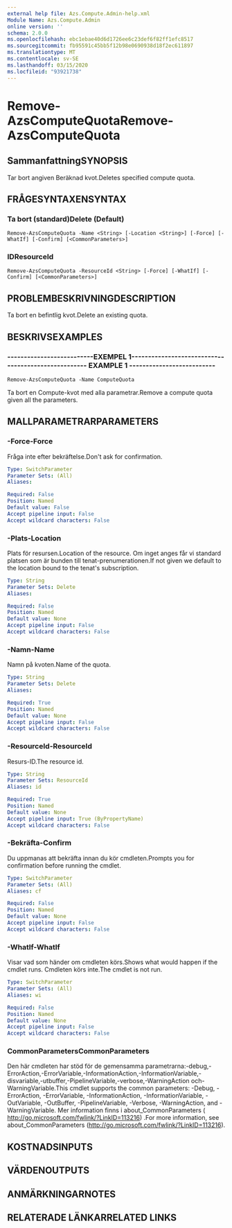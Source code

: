 ```yaml
---
external help file: Azs.Compute.Admin-help.xml
Module Name: Azs.Compute.Admin
online version: ''
schema: 2.0.0
ms.openlocfilehash: ebc1ebae40d6d1726ee6c23def6f82ff1efc8517
ms.sourcegitcommit: fb95591c45bb5f12b98e0690938d18f2ec611897
ms.translationtype: MT
ms.contentlocale: sv-SE
ms.lasthandoff: 03/15/2020
ms.locfileid: "93921738"
---
```

# <span data-ttu-id="06268-101">Remove-AzsComputeQuota</span><span class="sxs-lookup"><span data-stu-id="06268-101">Remove-AzsComputeQuota</span></span>

## <span data-ttu-id="06268-102">Sammanfattning</span><span class="sxs-lookup"><span data-stu-id="06268-102">SYNOPSIS</span></span>
<span data-ttu-id="06268-103">Tar bort angiven Beräknad kvot.</span><span class="sxs-lookup"><span data-stu-id="06268-103">Deletes specified compute quota.</span></span>

## <span data-ttu-id="06268-104">FRÅGESYNTAXEN</span><span class="sxs-lookup"><span data-stu-id="06268-104">SYNTAX</span></span>

### <span data-ttu-id="06268-105">Ta bort (standard)</span><span class="sxs-lookup"><span data-stu-id="06268-105">Delete (Default)</span></span>
```
Remove-AzsComputeQuota -Name <String> [-Location <String>] [-Force] [-WhatIf] [-Confirm] [<CommonParameters>]
```

### <span data-ttu-id="06268-106">ID</span><span class="sxs-lookup"><span data-stu-id="06268-106">ResourceId</span></span>
```
Remove-AzsComputeQuota -ResourceId <String> [-Force] [-WhatIf] [-Confirm] [<CommonParameters>]
```

## <span data-ttu-id="06268-107">PROBLEMBESKRIVNING</span><span class="sxs-lookup"><span data-stu-id="06268-107">DESCRIPTION</span></span>
<span data-ttu-id="06268-108">Ta bort en befintlig kvot.</span><span class="sxs-lookup"><span data-stu-id="06268-108">Delete an existing quota.</span></span>

## <span data-ttu-id="06268-109">BESKRIVS</span><span class="sxs-lookup"><span data-stu-id="06268-109">EXAMPLES</span></span>

### <span data-ttu-id="06268-110">--------------------------EXEMPEL 1--------------------------</span><span class="sxs-lookup"><span data-stu-id="06268-110">-------------------------- EXAMPLE 1 --------------------------</span></span>
```
Remove-AzsComputeQuota -Name ComputeQuota
```

<span data-ttu-id="06268-111">Ta bort en Compute-kvot med alla parametrar.</span><span class="sxs-lookup"><span data-stu-id="06268-111">Remove a compute quota given all the parameters.</span></span>

## <span data-ttu-id="06268-112">MALLPARAMETRAR</span><span class="sxs-lookup"><span data-stu-id="06268-112">PARAMETERS</span></span>

### <span data-ttu-id="06268-113">-Force</span><span class="sxs-lookup"><span data-stu-id="06268-113">-Force</span></span>
<span data-ttu-id="06268-114">Fråga inte efter bekräftelse.</span><span class="sxs-lookup"><span data-stu-id="06268-114">Don't ask for confirmation.</span></span>

```yaml
Type: SwitchParameter
Parameter Sets: (All)
Aliases: 

Required: False
Position: Named
Default value: False
Accept pipeline input: False
Accept wildcard characters: False
```

### <span data-ttu-id="06268-115">-Plats</span><span class="sxs-lookup"><span data-stu-id="06268-115">-Location</span></span>
<span data-ttu-id="06268-116">Plats för resursen.</span><span class="sxs-lookup"><span data-stu-id="06268-116">Location of the resource.</span></span> <span data-ttu-id="06268-117">Om inget anges får vi standard platsen som är bunden till tenat-prenumerationen.</span><span class="sxs-lookup"><span data-stu-id="06268-117">If not given we default to the location bound to the tenat's subscription.</span></span>

```yaml
Type: String
Parameter Sets: Delete
Aliases: 

Required: False
Position: Named
Default value: None
Accept pipeline input: False
Accept wildcard characters: False
```

### <span data-ttu-id="06268-118">-Namn</span><span class="sxs-lookup"><span data-stu-id="06268-118">-Name</span></span>
<span data-ttu-id="06268-119">Namn på kvoten.</span><span class="sxs-lookup"><span data-stu-id="06268-119">Name of the quota.</span></span>

```yaml
Type: String
Parameter Sets: Delete
Aliases: 

Required: True
Position: Named
Default value: None
Accept pipeline input: False
Accept wildcard characters: False
```

### <span data-ttu-id="06268-120">-ResourceId</span><span class="sxs-lookup"><span data-stu-id="06268-120">-ResourceId</span></span>
<span data-ttu-id="06268-121">Resurs-ID.</span><span class="sxs-lookup"><span data-stu-id="06268-121">The resource id.</span></span>

```yaml
Type: String
Parameter Sets: ResourceId
Aliases: id

Required: True
Position: Named
Default value: None
Accept pipeline input: True (ByPropertyName)
Accept wildcard characters: False
```

### <span data-ttu-id="06268-122">-Bekräfta</span><span class="sxs-lookup"><span data-stu-id="06268-122">-Confirm</span></span>
<span data-ttu-id="06268-123">Du uppmanas att bekräfta innan du kör cmdleten.</span><span class="sxs-lookup"><span data-stu-id="06268-123">Prompts you for confirmation before running the cmdlet.</span></span>

```yaml
Type: SwitchParameter
Parameter Sets: (All)
Aliases: cf

Required: False
Position: Named
Default value: None
Accept pipeline input: False
Accept wildcard characters: False
```

### <span data-ttu-id="06268-124">-WhatIf</span><span class="sxs-lookup"><span data-stu-id="06268-124">-WhatIf</span></span>
<span data-ttu-id="06268-125">Visar vad som händer om cmdleten körs.</span><span class="sxs-lookup"><span data-stu-id="06268-125">Shows what would happen if the cmdlet runs.</span></span>
<span data-ttu-id="06268-126">Cmdleten körs inte.</span><span class="sxs-lookup"><span data-stu-id="06268-126">The cmdlet is not run.</span></span>

```yaml
Type: SwitchParameter
Parameter Sets: (All)
Aliases: wi

Required: False
Position: Named
Default value: None
Accept pipeline input: False
Accept wildcard characters: False
```

### <span data-ttu-id="06268-127">CommonParameters</span><span class="sxs-lookup"><span data-stu-id="06268-127">CommonParameters</span></span>
<span data-ttu-id="06268-128">Den här cmdleten har stöd för de gemensamma parametrarna:-debug,-ErrorAction,-ErrorVariable,-InformationAction,-InformationVariable,-disvariable,-utbuffer,-PipelineVariable,-verbose,-WarningAction och-WarningVariable.</span><span class="sxs-lookup"><span data-stu-id="06268-128">This cmdlet supports the common parameters: -Debug, -ErrorAction, -ErrorVariable, -InformationAction, -InformationVariable, -OutVariable, -OutBuffer, -PipelineVariable, -Verbose, -WarningAction, and -WarningVariable.</span></span> <span data-ttu-id="06268-129">Mer information finns i about_CommonParameters ( http://go.microsoft.com/fwlink/?LinkID=113216) .</span><span class="sxs-lookup"><span data-stu-id="06268-129">For more information, see about_CommonParameters (http://go.microsoft.com/fwlink/?LinkID=113216).</span></span>

## <span data-ttu-id="06268-130">KOSTNADS</span><span class="sxs-lookup"><span data-stu-id="06268-130">INPUTS</span></span>

## <span data-ttu-id="06268-131">VÄRDEN</span><span class="sxs-lookup"><span data-stu-id="06268-131">OUTPUTS</span></span>

## <span data-ttu-id="06268-132">ANMÄRKNINGAR</span><span class="sxs-lookup"><span data-stu-id="06268-132">NOTES</span></span>

## <span data-ttu-id="06268-133">RELATERADE LÄNKAR</span><span class="sxs-lookup"><span data-stu-id="06268-133">RELATED LINKS</span></span>

